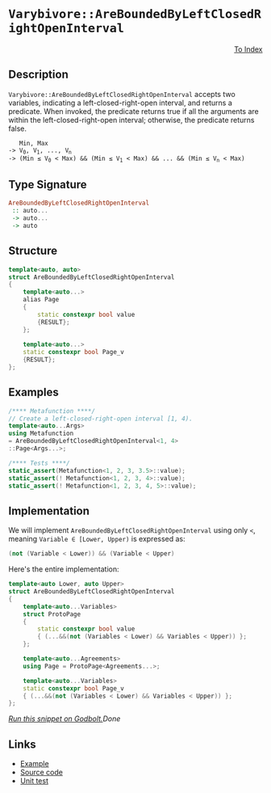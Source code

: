 <!-- Copyright 2024 Feng Mofan
SPDX-License-Identifier: Apache-2.0 -->

# `Varybivore::AreBoundedByLeftClosedRightOpenInterval`

<p style='text-align: right;'><a href="../../../facilities/metafunctions.md#varybivore-are-bounded-by-left-closed-right-open-interval">To Index</a></p>

## Description

`Varybivore::AreBoundedByLeftClosedRightOpenInterval` accepts two variables, indicating a left-closed-right-open interval, and returns a predicate.
When invoked, the predicate returns true if all the arguments are within the left-closed-right-open interval;
otherwise, the predicate returns false.

<pre><code>   Min, Max
-> V<sub>0</sub>, V<sub>1</sub>, ..., V<sub>n</sub>
-> (Min &le; V<sub>0</sub> &lt; Max) && (Min &le; V<sub>1</sub> &lt; Max) && ... && (Min &le; V<sub>n</sub> &lt; Max)</code></pre>

## Type Signature

```Haskell
AreBoundedByLeftClosedRightOpenInterval
 :: auto...
 -> auto...
 -> auto
```

## Structure

```C++
template<auto, auto>
struct AreBoundedByLeftClosedRightOpenInterval
{
    template<auto...>
    alias Page
    {
        static constexpr bool value
        {RESULT};
    };
    
    template<auto...>
    static constexpr bool Page_v
    {RESULT};
};
```

## Examples

```C++
/**** Metafunction ****/
// Create a left-closed-right-open interval [1, 4).
template<auto...Args>
using Metafunction
= AreBoundedByLeftClosedRightOpenInterval<1, 4>
::Page<Args...>;

/**** Tests ****/
static_assert(Metafunction<1, 2, 3, 3.5>::value);
static_assert(! Metafunction<1, 2, 3, 4>::value);
static_assert(! Metafunction<1, 2, 3, 4, 5>::value);
```

## Implementation

We will implement `AreBoundedByLeftClosedRightOpenInterval` using only `<`, meaning <code>Variable &in; [Lower, Upper)</code> is expressed as:

```C++
(not (Variable < Lower)) && (Variable < Upper)
```

Here's the entire implementation:

```C++
template<auto Lower, auto Upper>
struct AreBoundedByLeftClosedRightOpenInterval
{
    template<auto...Variables>
    struct ProtoPage
    {
        static constexpr bool value
        { (...&&(not (Variables < Lower) && Variables < Upper)) };
    };

    template<auto...Agreements>
    using Page = ProtoPage<Agreements...>;

    template<auto...Variables>
    static constexpr bool Page_v
    { (...&&(not (Variables < Lower) && Variables < Upper)) };
};
```

[*Run this snippet on Godbolt.*](https://godbolt.org/#z:OYLghAFBqd5QCxAYwPYBMCmBRdBLAF1QCcAaPECAMzwBtMA7AQwFtMQByARg9KtQYEAysib0QXACx8BBAKoBnTAAUAHpwAMvAFYTStJg1DIApACYAQuYukl9ZATwDKjdAGFUtAK4sGIAKwAzKSuADJ4DJgAcj4ARpjEIIEA7KQADqgKhE4MHt6%2BAcEZWY4C4ZExLPGJKbaY9qUMQgRMxAR5Pn5BdQ05za0E5dFxCUmpCi1tHQXdEwNDldVjAJS2qF7EyOwcAPQAVAeHR8cnhzsmGgCC%2B4cA1ACSLGn0bIJMjbdH51c3p3%2Bn30uF0uBEwTwMoJMgTcTC8RFuoVQAHcEqRbrD4XI0mkElDsMCJsQvA5bpdiJgLOsGFh0BYAJ6hTBUdq0TKYdAAJTwwAQBAA8jiGPdBAkAG5iYEmZJWK63OW3UHg96YKEwuGoAB0WoAaq08ExYvQFHjgfLboTiQRbspiKgiMomMAVbL5VKZZczWa5o5kLc0AwJphVGliLdYqhPLdxd5nR7PXK3bcIFqNeYAGzpiAMO1J3XEfWGzAKW6qhHIhLLEtmDPV255gtGkvQ25YnHEZaVqUAESh7rN3d7kpdcsVz2Vqoxmq1l2A5LBjAIxsC%2BOHty8WSM1sdmCbXettvt29VM7nr0XKZNgXdpvlo4hKuhk5T9YNRpNq%2B9eF9/sDwdD4cjB0nQAfVFG8E2lJML2rTNsytCAX0LYtS0RFF2yrGs0zrPVXyLJs3BbbEK07ZIeyvSVSMHK5gV%2Bf5jkBWjbmwVRWGeHcvhouiASHa4jluABZTAWioLwGAcHJPjOGidluNxyWVdFbnoZkAFpkFZJR0BU/MeQIFTUEFW4IlBYhoxLfwLC4NFJGWVMrjvcdH3VFMyWAJcV0udcImAAShKYESxMaSVAj3MkKSpGl6UZZk3A09kuV0gVGGFEzo1VKzbkkd9LhAEAgIfNxXIUC9lyooEfj4gAVItF0kg5AU/ZBgKYBQlDaCBBOE0TxIEdK0TMNFgluQINX8PFcujLxMGWMrGua1qEgICAwDAXyusCnI%2BtuAbhus8aQEm6bZpaH15rapaVrW/zuqC6EMp2obpFuMblwmsQppmq8OFWWhOH8Xg/A4LRSFQTg3GsaxzXWTYd3MQIeFIAhNG%2B1YAGsAkkDUNAADjMMwAE58a4fwcexrhkmSaRfo4SReBYCQNA0UhAeB0GOF4BQQCZpGge%2B0g4FgGBEBAdYCDSOFyEoNAnjoBIolYbZVGxtMVLTSRbmAZBfSkDUzF4dlCBIPB0D0fhBBEMR2CkGRBEUFR1F50hdCspFiCYNJOB4H6/oB5GQc4Pk4XFq1UCoW4lZVtWNa124dbMJMPBl%2BhQzhrhll4HmtFWCAkGltJZbICgIDzguQGAKQBpoWgTM5iBYj92IIlaOlPd4RvmGIOk%2BVibRMAcVvSGls8%2BQYWgW8drBYi8YAYVoWhOe4XgsBYQxgHECe8HJcTRSLP2gz7uFtgR4z6j92g8FiN3O48LA/YIfN6cX0gd%2BIcMlC7MFV/PoxkdWKgDDctqPAmAkRJUBgjM2whRDiGtpAu2ag/bO30KvFAENLD6AvpzSAqwDKNAXipCY6AoRdlMJYawZhWYv3zFgLBEBVh2D7o0Fw1Jph%2BCsmECIwwqijCssUbIAhWF6D4Y0BYIxEhWQYT1Jokx2ieE6HoSRjR%2BhtFEdw8RtgZGCIkTI1RSw05rA2FsCQ3sOD/WZn7Nm4dlaq3VprbWmN44QFwIbFOZh4bp0Rr/VYCBMBMCwIkOhpB0aSBGvjFIkgNCSDMJINMjN/BpnxvoTgtNSD03hhqNMXA0zY3xmTNM/hJDEzCWmcxjs2Ycy5p43m2chY5xFkHCWRcS7J3lmwTgrQWCimSCpJgfoDCbi4PjDUXAsb63wEQahptZAWxgdIOBSgEGO10ANV27tW4mLMSzXgbNA5izhLcUOVjI7q3UqvWOQyRkaATqgJOCQqyBDMB4zOfM6nNNRE0m5%2Bdk4oH6eXImTMq410oPXR27dm4DzBZ3buvd%2B5PyHguEeY8/aT2nrPeeA9l5f22MDfAW9HA7wXsDfeyBD4DxPtTYG59L7NxvtijOD8B4vzfpgD%2BK8jDf1ANUvgACFBAJAWAgekCZlWzmbIeBDtgbLOQT/UhVh0FUtoTgtIeDOAEIIEQkKsryGUISNQ3e2CeiMJyMw9wciCjsOpLonh6RMj8NyGathNqSg5CteoxRfRNEOoUfUI1AhlGDE4Ysa1cwpheu0fMQNYjjEGJhtG6mmyLGcCOTYvpZzBnDKxkmZxEz7lpwzl40gPi/GjECdTFJaShmROSP4fGFNAhRJiYU0prNOAVO5r/fmtSkCi2DpLYunyC6tO2B0qOLAFCil9KKdN94JhjJccbKZ5toEiptvIBZEqdBJFIKsj2i8Nm%2BzKQHBpIcw6qFHeOyd07lQTGubc1xgRAhPI7a8gdyc%2B1vMSBO7EoFBnARnQQYCZ65l0CBXXBuTdO4Qog13HujCB7wsEIi8eOLMBTxnmIdFT9MXsrpaQXFRqCV71UAfUEZKRQUt4FSq%2BdJaV3wZU/JlbJWVf28h2/%2BjpeXANAYKQV0zl0SFFbbddiCt2/NQWQ%2BVmD4BKpVbsQh4m5UWAodsqhxt9WBPdc4CArgtEhEtZGtRQjbWNF08Il1Bm9GGqkf63TmnpERoqFG8Nob8iOpDQGxzhn9EKGhkY/R8aD0to4OHc9E6oxXtBDepx4ySC5qfdU7xvj/GUBMeWkABMNQPv8CTQpjMH3JGyc27ZrbbCVOeR2IJIBJD%2BA1ETCmjNsaSCJlwXG1YkkcECIF4r7MqlZxMXrIr/sevldWC/LIzhJBAA%3D%3D)$Done$

## Links

- [Example](../../../code/facilities/metafunctions/varybivore/are_bounded_by_left_closed_right_open_interval/implementation.hpp)
- [Source code](../../../../conceptrodon/varybivore/are_bounded_by_left_closed_right_open_interval.hpp)
- [Unit test](../../../../tests/unit/metafunctions/varybivore/are_bounded_by_left_closed_right_open_interval.test.hpp)
